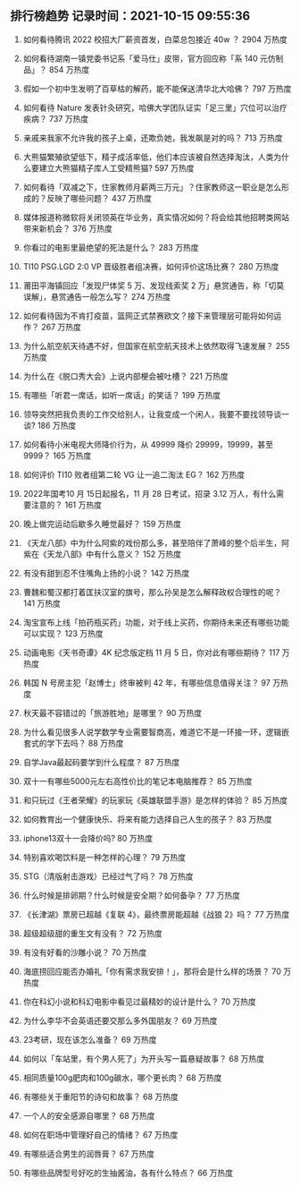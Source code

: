 
## 排行榜趋势 记录时间：2021-10-15 09:55:36
  
  1. 如何看待腾讯 2022 校招大厂薪资首发，白菜总包接近 40w ？ 2904 万热度
    
  2. 如何看待湖南一镇党委书记系「爱马仕」皮带，官方回应称「系 140 元仿制品」？ 854 万热度
    
  3. 假如一个初中生发明了百草枯的解药，能不能保送清华北大哈佛？ 797 万热度
    
  4. 如何看待 Nature 发表针灸研究，哈佛大学团队证实「足三里」穴位可以治疗疾病？ 737 万热度
    
  5. 亲戚来我家不允许我的孩子上桌，还欺负她，我发飙是对的吗？ 713 万热度
    
  6. 大熊猫繁殖欲望低下，精子成活率低，他们本应该被自然选择淘汰，人类为什么要建立大熊猫精子库人工受精熊猫? 597 万热度
    
  7. 如何看待「双减之下，住家教师月薪两三万元」？住家教师这一职业是怎么形成的？反映了哪些问题？ 437 万热度
    
  8. 媒体报道称微软将关闭领英在华业务，真实情况如何？将会给其他招聘类网站带来新机会？ 376 万热度
    
  9. 你看过的电影里最绝望的死法是什么？ 283 万热度
    
  10. TI10 PSG.LGD 2:0 VP 晋级胜者组决赛，如何评价这场比赛？ 280 万热度
    
  11. 莆田平海镇回应「发现尸体奖 5 万、发现线索奖 2 万」悬赏通告，称「切莫误解」，悬赏通告一般怎么写？ 274 万热度
    
  12. 如何看待因为不肯打疫苗，篮网正式禁赛欧文？接下来管理层可能将如何运作？ 267 万热度
    
  13. 为什么航空航天待遇不好，但国家在航空航天技术上依然取得飞速发展？ 255 万热度
    
  14. 为什么在《脱口秀大会》上说内部梗会被吐槽？ 221 万热度
    
  15. 有哪些「听君一席话，如听一席话」的笑话？ 199 万热度
    
  16. 领导突然把我负责的工作交给别人，让我变成一个闲人，我要不要找领导谈一谈? 186 万热度
    
  17. 如何看待小米电视大师降价行为，从 49999 降价 29999，19999，甚至 9999？ 165 万热度
    
  18. 如何评价 TI10 败者组第二轮 VG 让一追二淘汰 EG？ 162 万热度
    
  19. 2022年国考10 月 15日起报名，11 月 28 日考试，招录 3.12 万人，有什么需要注意的？ 161 万热度
    
  20. 晚上做完运动后歇多久睡觉最好？ 159 万热度
    
  21. 《天龙八部》中为什么阿紫的戏份那么多，甚至陪伴了萧峰的整个后半生，阿紫在《天龙八部》中有什么意义？ 152 万热度
    
  22. 有没有甜到忍不住嘴角上扬的小说？ 142 万热度
    
  23. 曹魏和蜀汉都打着匡扶汉室的旗号，那么孙吴是怎么解释政权合理性的呢？ 141 万热度
    
  24. 淘宝宣布上线「拍药瓶买药」功能，对于线上买药，你期待未来还有哪些功能可以实现？ 123 万热度
    
  25. 动画电影《天书奇谭》4K 纪念版定档 11 月 5 日，你对此有哪些期待？ 117 万热度
    
  26. 韩国 N 号房主犯「赵博士」终审被判 42 年，有哪些信息值得关注？ 97 万热度
    
  27. 秋天最不容错过的「旅游胜地」是哪里？ 90 万热度
    
  28. 为什么看见很多人说学数学专业需要智商高，难道它不是一环接一环，逻辑嵌套式的学下去吗？ 88 万热度
    
  29. 自学Java最起码要学到什么程度？ 87 万热度
    
  30. 双十一有哪些5000元左右高性价比的笔记本电脑推荐？ 85 万热度
    
  31. 和只玩过《王者荣耀》的玩家玩《英雄联盟手游》是怎样的体验？ 85 万热度
    
  32. 如何教育出一个健康快乐、将来有能力选择自己人生的孩子？ 83 万热度
    
  33. iphone13双十一会降价吗? 80 万热度
    
  34. 特别喜欢喝饮料是一种怎样的心理？ 79 万热度
    
  35. STG（清版射击游戏）已经过气了吗？ 78 万热度
    
  36. 什么时候是排卵期？什么时候是安全期？如何备孕？ 77 万热度
    
  37. 《长津湖》票房已超越《复联 4》，最终票房能超越《战狼 2》吗？ 77 万热度
    
  38. 超级超级甜的重生文有没有？ 72 万热度
    
  39. 有没有好看的沙雕小说？ 70 万热度
    
  40. 海底捞回应能否办婚礼「你有需求我安排！」，那将会是什么样的场景？ 70 万热度
    
  41. 你在科幻小说和科幻电影中看见过最精妙的设计是什么？ 70 万热度
    
  42. 为什么李华不会英语还要交那么多外国朋友？ 69 万热度
    
  43. 23考研，现在该怎么准备？ 69 万热度
    
  44. 如何以「车站里，有个男人死了」为开头写一篇悬疑故事？ 68 万热度
    
  45. 相同质量100g肥肉和100g碳水，哪个更长肉？ 68 万热度
    
  46. 有哪些关于重阳节的诗句和故事？ 68 万热度
    
  47. 一个人的安全感源自哪里？ 68 万热度
    
  48. 如何在职场中管理好自己的情绪？ 67 万热度
    
  49. 有哪些适合男生的润唇膏？ 67 万热度
    
  50. 有哪些品牌型号好吃的生抽酱油，各有什么特点？ 66 万热度
    